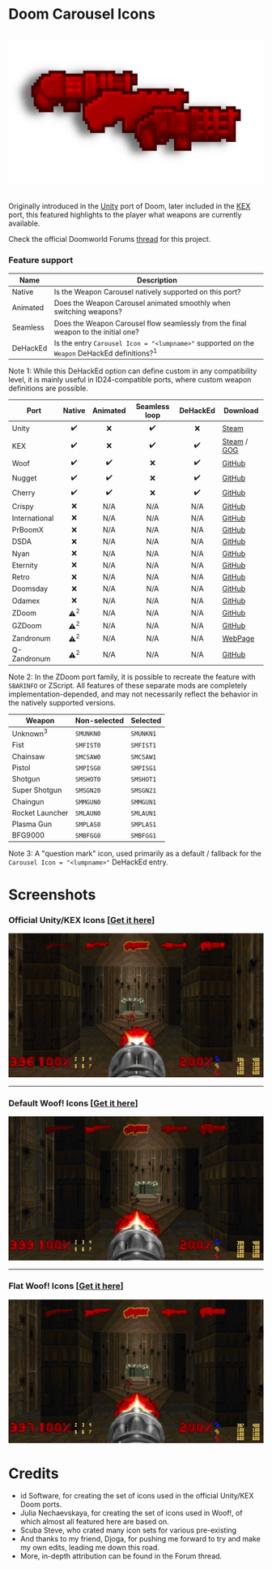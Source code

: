 # Doom Carousel Icons

<br>

<div align="center"> <img src="./data/logo.png"> </div>

<br>

Originally introduced in the [Unity](https://doomwiki.org/wiki/Doom_Classic_Unity_port) port of Doom, later included in the [KEX](https://doomwiki.org/wiki/Doom_%2B_Doom_II) port, this featured highlights to the player what weapons are currently available.

Check the official Doomworld Forums [thread](https://www.doomworld.com/vb/thread/150923) for this project.

### Feature support

| Name     | Description |
|----------|-------------|
| Native   | Is the Weapon Carousel natively supported on this port? |
| Animated | Does the Weapon Carousel animated smoothly when switching weapons? |
| Seamless | Does the Weapon Carousel flow seamlessly from the final weapon to the initial one? |
| DeHackEd | Is the entry `Carousel Icon = "<lumpname>"` supported on the `Weapon` DeHackEd definitions?<sup>1</sup> |

Note 1: While this DeHackEd option can define custom  in any compatibility level, it is mainly useful in ID24-compatible ports, where custom weapon definitions are possible.  

| Port          | Native                | Animated           | Seamless loop      | DeHackEd           | Download |
|---------------|:---------------------:|:------------------:|:------------------:|:------------------:|----------|
| Unity         | :heavy_check_mark:    | :x:                | :heavy_check_mark: | :x:                | [Steam](https://steamcommunity.com/sharedfiles/filedetails/?id=3305430327) |
| KEX           | :heavy_check_mark:    | :x:                | :heavy_check_mark: | :heavy_check_mark: | [Steam](https://store.steampowered.com/app/2280/) / [GOG](https://www.gog.com/en/game/doom_doom_ii) |
| Woof          | :heavy_check_mark:    | :heavy_check_mark: | :x:                | :heavy_check_mark: | [GitHub](https://github.com/fabiangreffrath/woof/releases/latest) |
| Nugget        | :heavy_check_mark:    | :heavy_check_mark: | :x:                | :heavy_check_mark: | [GitHub](https://github.com/MrAlaux/Nugget-Doom/releases/latest) |
| Cherry        | :heavy_check_mark:    | :heavy_check_mark: | :x:                | :heavy_check_mark: | [GitHub](https://github.com/xemonix0/Cherry-Doom/releases/latest) |
| Crispy        | :x:                   | N/A                | N/A                | N/A                | [GitHub](https://github.com/fabiangreffrath/crispy-doom/releases/latest) |
| International | :x:                   | N/A                | N/A                | N/A                | [GitHub](https://github.com/JNechaevsky/international-doom/releases/latest) |
| PrBoomX       | :x:                   | N/A                | N/A                | N/A                | [GitHub](https://github.com/JadingTsunami/prboomX/releases/latest) |
| DSDA          | :x:                   | N/A                | N/A                | N/A                | [GitHub](https://github.com/kraflab/dsda-doom/releases/latest) |
| Nyan          | :x:                   | N/A                | N/A                | N/A                | [GitHub](https://github.com/andrikpowell/nyan-doom/releases/latest) |
| Eternity      | :x:                   | N/A                | N/A                | N/A                | [GitHub](https://github.com/team-eternity/eternity/releases/latest) |
| Retro         | :x:                   | N/A                | N/A                | N/A                | [GitHub](https://github.com/bradharding/doomretro/releases/latest) |
| Doomsday      | :x:                   | N/A                | N/A                | N/A                | [GitHub](https://github.com/skyjake/Doomsday-Engine/releases/latest) |
| Odamex        | :x:                   | N/A                | N/A                | N/A                | [GitHub](https://github.com/odamex/odamex/releases/latest) |
| ZDoom         | :warning:<sup>2</sup> | N/A                | N/A                | N/A                | [GitHub](https://github.com/rheit/zdoom/releases/latest) |
| GZDoom        | :warning:<sup>2</sup> | N/A                | N/A                | N/A                | [GitHub](https://github.com/ZDoom/gzdoom/releases/latest) |
| Zandronum     | :warning:<sup>2</sup> | N/A                | N/A                | N/A                | [WebPage](https://zandronum.com/download) |
| Q-Zandronum   | :warning:<sup>2</sup> | N/A                | N/A                | N/A                | [GitHub](https://github.com/IgeNiaI/Q-Zandronum/releases/latest) |

Note 2: In the ZDoom port family, it is possible to recreate the feature with `SBARINFO` or ZScript. All features of these separate mods are completely implementation-depended, and may not necessarily reflect the behavior in the natively supported versions.  

| Weapon              | Non-selected | Selected  |
|---------------------|--------------|-----------|
| Unknown<sup>3</sup> | `SMUNKN0`    | `SMUNKN1` |
| Fist                | `SMFIST0`    | `SMFIST1` |
| Chainsaw            | `SMCSAW0`    | `SMCSAW1` |
| Pistol              | `SMPISG0`    | `SMPISG1` |
| Shotgun             | `SMSHOT0`    | `SMSHOT1` |
| Super Shotgun       | `SMSGN20`    | `SMSGN21` |
| Chaingun            | `SMMGUN0`    | `SMMGUN1` |
| Rocket Launcher     | `SMLAUN0`    | `SMLAUN1` |
| Plasma Gun          | `SMPLAS0`    | `SMPLAS1` |
| BFG9000             | `SMBFGG0`    | `SMBFGG1` |

Note 3: A "question mark" icon, used  primarily as a default / fallback for the `Carousel Icon = "<lumpname>"` DeHackEd entry.  

# Screenshots

<h3> Official Unity/KEX Icons [<a href="./data/icons_official.wad">Get it here</a>] </h3>
<div align="center">
<img src="./data/icons_official.png">
</div>
<hr>

<h3> Default Woof! Icons [<a href="./data/icons_woof_base.wad">Get it here</a>] </h3>
<div align="center">
<img src="./data/icons_woof_base.png">
</div>
<hr>

<h3> Flat Woof! Icons [<a href="./data/icons_woof_flat.wad">Get it here</a>] </h3>
<div align="center">
<img src="./data/icons_woof_flat.png">
</div>

# Credits

* id Software, for creating the set of icons used in the official Unity/KEX Doom ports.  
* Julia Nechaevskaya, for creating the set of icons used in Woof!, of which almost all featured here are based on.  
* Scuba Steve, who crated many icon sets for various pre-existing  
* And thanks to my friend, Djoga, for pushing me forward to try and make my own edits, leading me down this road.  
* More, in-depth attribution can be found in the Forum thread.  
